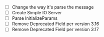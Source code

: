 - [ ] Change the way it's parse the message
- [ ] Create Simple IO Server
- [ ] Parse InitializeParams
- [ ] Remove Deprecated Field per version 3.16
- [ ] Remove Deprecated Field per version 3.17
